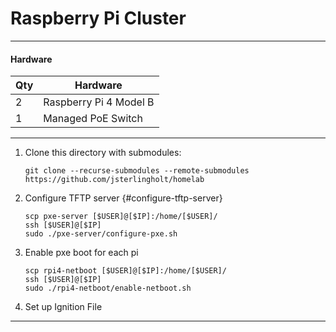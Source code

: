 # Raspberry Pi Cluster

---

#### Hardware

| Qty | Hardware |
| - | ----------- |
| 2 | Raspberry Pi 4 Model B | 
| 1 | Managed PoE Switch |

---

01. Clone this directory with submodules:
    >
        git clone --recurse-submodules --remote-submodules https://github.com/jsterlingholt/homelab

02. Configure TFTP server {#configure-tftp-server}
    >
        scp pxe-server [$USER]@[$IP]:/home/[$USER]/
        ssh [$USER]@[$IP]
        sudo ./pxe-server/configure-pxe.sh

03. Enable pxe boot for each pi
    > 
        scp rpi4-netboot [$USER]@[$IP]:/home/[$USER]/
        ssh [$USER]@[$IP]
        sudo ./rpi4-netboot/enable-netboot.sh

03. Set up Ignition File

---
